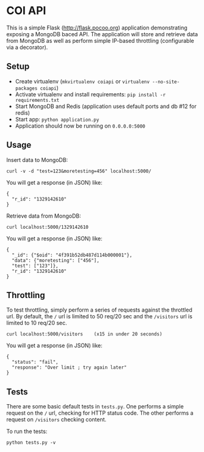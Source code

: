 COI API
===========
This is a simple Flask (http://flask.pocoo.org) application demonstrating exposing a MongoDB baced API.  The application will store and retrieve data from MongoDB as well as perform simple IP-based throttling (configurable via a decorator).

Setup
------
* Create virtualenv (`mkvirtualenv coiapi` or `virtualenv --no-site-packages coiapi`)
* Activate virtualenv and install requirements: `pip install -r requirements.txt`
* Start MongoDB and Redis (application uses default ports and db #12 for redis)
* Start app: `python application.py`
* Application should now be running on `0.0.0.0:5000`

Usage
------

Insert data to MongoDB:

    curl -v -d "test=123&moretesting=456" localhost:5000/

You will get a response (in JSON) like:

    {
      "r_id": "1329142610"
    }

Retrieve data from MongoDB:

    curl localhost:5000/1329142610

You will get a response (in JSON) like:
        
    {
      "_id": {"$oid": "4f391b52db487d114b000001"}, 
      "data": {"moretesting": ["456"], 
      "test": ["123"]}, 
      "r_id": "1329142610"
    }


Throttling
----------
To test throttling, simply perform a series of requests against the throttled url.  By default, the `/` url is limited to 50 req/20 sec and the `/visitors` url is limited to 10 req/20 sec.

    curl localhost:5000/visitors    (x15 in under 20 seconds)

You will get a response (in JSON) like:

    {
      "status": "fail", 
      "response": "Over limit ; try again later"
    }


Tests
-----
There are some basic default tests in `tests.py`.  One performs a simple request on the `/` url, checking for HTTP status code.  The other performs a request on `/visitors` checking content.

To run the tests:

    python tests.py -v


